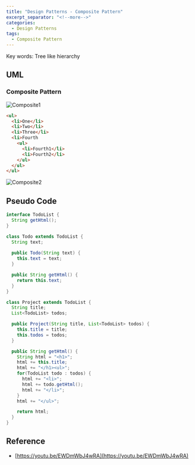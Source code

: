 ```yaml
---
title: "Design Patterns - Composite Pattern"
excerpt_separator: "<!--more-->"
categories:
  - Design Patterns
tags:
  - Composite Pattern
---
```


Key words: Tree like hierarchy

## UML  

### Composite Pattern

![Composite1](http://www.plantuml.com/plantuml/proxy?src=https://raw.githubusercontent.com/battlerhythm/battlerhythm.github.io/master/assets/umls/composite-pattern1.puml)

```html
<ul>
  <li>One</li>
  <li>Two</li>
  <li>Three</li>
  <li>Fourth
    <ul>
      <li>Fourth1</li>
      <li>Fourth2</li>
    </ul>
  </ul>
</ul>
```

![Composite2](http://www.plantuml.com/plantuml/proxy?src=https://raw.githubusercontent.com/battlerhythm/battlerhythm.github.io/master/assets/umls/composite-pattern2.puml)

## Pseudo Code

```java
interface TodoList {
  String getHtml();
}

class Todo extends TodoList {
  String text;
  
  public Todo(String text) {
    this.text = text;
  }

  public String getHtml() {
    return this.text;
  }
}

class Project extends TodoList {
  String title;
  List<TodoList> todos;

  public Project(String title, List<TodoList> todos) {
    this.title = title;
    this.todos = todos;
  }

  public String getHtml() {
    String html = "<h1>";
    html += this.title;
    html += "</h1><ul>";
    for(TodoList todo : todos) {
      html += "<li>";
      html += todo.getHtml();
      html += "</li>";
    }
    html += "</ul>";

    return html;
  }
}
```

## Reference

- [https://youtu.be/EWDmWbJ4wRA](https://youtu.be/EWDmWbJ4wRA)
